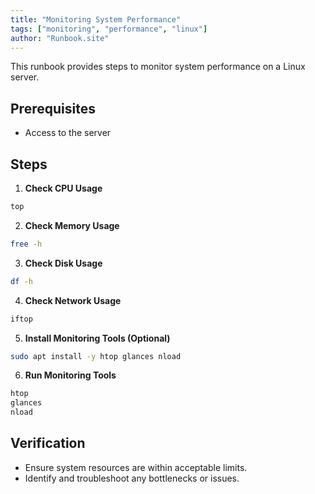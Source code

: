 ```yaml
---
title: "Monitoring System Performance"
tags: ["monitoring", "performance", "linux"]
author: "Runbook.site"
---
```


This runbook provides steps to monitor system performance on a Linux server.

## Prerequisites
- Access to the server

## Steps

1. **Check CPU Usage**
```bash
top
```
2. **Check Memory Usage**
```bash
free -h
```
3. **Check Disk Usage**
```bash
df -h
```
4. **Check Network Usage**
```bash
iftop
```
5. **Install Monitoring Tools (Optional)**
```bash
sudo apt install -y htop glances nload
```

6. **Run Monitoring Tools**
```bash
htop
glances
nload
```

## Verification
- Ensure system resources are within acceptable limits.
- Identify and troubleshoot any bottlenecks or issues. 